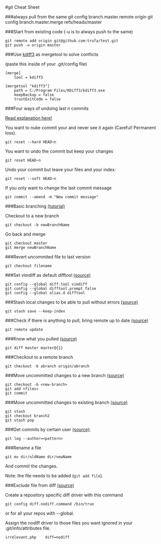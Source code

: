 #git Cheat Sheet

###always pull from the same
    git config branch.master.remote origin
    git config branch.master.merge refs/heads/master

###Start from existing code (-u is to always push to the same)

    git remote add origin git@github.com:trufa/test.git
    git push -u origin master 

###Use [kdiff3](http://kdiff3.sourceforge.net/) as mergetool to solve conflicts

(paste this inside of your .git/config file)

    [merge]
        tool = kdiff3
    
    [mergetool "kdiff3"]
        path = C:/Program Files/KDiff3/kdiff3.exe
        keepBackup = false
        trustExitCode = false
        
###Four ways of undoing last n commits

[Read explanation here!](http://stackoverflow.com/a/6866485/463065)

You want to nuke commit your and never see it again (Careful! Permanent loss).
    
    git reset --hard HEAD~n
    
You want to undo the commit but keep your changes
    
    git reset HEAD~n
    
Undo your commit but leave your files and your index:

    git reset --soft HEAD~n
    
If you only want to change the last commit message

    git commit --amend -m "New commit message"

###Basic branching [(tutorial)](http://git-scm.com/book/en/Git-Branching-Basic-Branching-and-Merging)

Checkout to a new branch

    git checkout -b newBranchName
    
Go back and merge

    git checkout master
    git merge newBranchName
    
###Revert uncommited file to last version

    git checkout filename
    
###Set vimdiff as default difftool [(source)](http://stackoverflow.com/a/3713865/463065)

    git config --global diff.tool vimdiff
    git config --global difftool.prompt false
    git config --global alias.d difftool

###Stash local changes to be able to pull without errors [(source)](http://stackoverflow.com/a/14318266/463065)

    git stash save --keep-index
    
###Check if there is anything to pull, bring remote up to date [(source)](http://stackoverflow.com/a/3278427/463065)

    git remote update
    
###Know what you pulled [(source)](http://stackoverflow.com/a/1362990/463065)

    git diff master master@{1}
    
###Checkout to a remote branch

    git checkout -b abranch origin/abranch

###Move uncommitted changes to a new branch [(source)](http://stackoverflow.com/a/1394804/463065)

    git checkout -b <new-branch>
    git add <files>
    git commit
    
###Move uncommitted changes to existing branch [(source)](http://stackoverflow.com/a/556986/463065)

    git stash
    git checkout branch2
    git stash pop

###Get commits by certain user [(source)](http://stackoverflow.com/a/2954501/463065):

    git log --author=<pattern>
    
###Rename a file

    git mv dir/oldName dir/newName

And commit the changes.

Note: the file needs to be added (`git add file`).

###Exclude file from diff [(source)](http://stackoverflow.com/a/10421385/463065)

Create a repository specific diff driver with this command

    git config diff.nodiff.command /bin/true

or for all your repos with --global.

Assign the nodiff driver to those files you want ignored in your .git/info/attributes file.

    irrelevant.php    diff=nodiff


